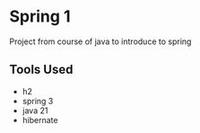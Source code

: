 # Spring 1
Project from course of java to introduce to spring

## Tools Used
- h2
- spring 3
- java 21
- hibernate
